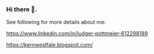 ### Hi there 👋. 

<!--
**hurzelpurzel/hurzelpurzel** is a ✨ _special_ ✨ repository because its `README.md` (this file) appears on your GitHub profile.

Here are some ideas to get you started:

- 🔭 I’m currently working on ...
- 🌱 I’m currently learning ...
- 👯 I’m looking to collaborate on ...
- 🤔 I’m looking for help with ...
- 💬 Ask me about ...
- 📫 How to reach me: ...
- 😄 Pronouns: ...
- ⚡ Fun fact: ...
-->

See following for more details about me:

https://www.linkedin.com/in/ludger-pottmeier-612298189

https://kernwestfale.blogspot.com/
